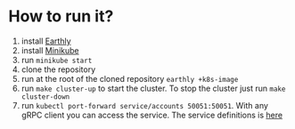 # How to run it?

1. install [Earthly](https://earthly.dev/get-earthly)
2. install [Minikube](https://minikube.sigs.k8s.io/docs/start/)
3. run `minikube start`
4. clone the repository
5. run at the root of the cloned repository `earthly +k8s-image`
6. run `make cluster-up` to start the cluster. To stop the cluster just run `make cluster-down`
7. run `kubectl port-forward service/accounts 50051:50051`. With any gRPC client you can access the service. The service
   definitions is [here](../../../protos/sample/pb/v1)
